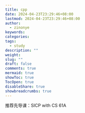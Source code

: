 ```yaml
---
title: cpp
date: 2024-04-23T23:29:46+08:00
lastmod: 2024-04-23T23:29:46+08:00
author:
  - zinonye
keywords: 
categories: 
tags:
  - study
description: ""
weight: 
slug: ""
draft: false
comments: true
mermaid: true
showToc: true
TocOpen: true
disableShare: true
showbreadcrumbs: true
---
```

推荐先导课：SICP with CS 61A














